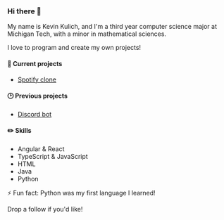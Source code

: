 ### Hi there 👋

My name is Kevin Kulich, and I'm a third year computer science major at Michigan Tech, with a minor in mathematical sciences.

I love to program and create my own projects!

#### :telescope: Current projects
 - [Spotify clone](https://github.com/kevink01/Spotify-Clone) 
 
#### :clock2: Previous projects
 - [Discord bot](https://github.com/kevink01/KevinDiscordBot)
 
#### :pencil2: Skills
 - Angular & React
 - TypeScript & JavaScript
 - HTML
 - Java
 - Python

⚡ Fun fact: Python was my first language I learned!

Drop a follow if you'd like!

<!--
**kevink01/kevink01** is a ✨ _special_ ✨ repository because its `README.md` (this file) appears on your GitHub profile.

Here are some ideas to get you started:

- 🔭 I’m currently working on ...
- 🌱 I’m currently learning ...
- 👯 I’m looking to collaborate on ...
- 🤔 I’m looking for help with ...
- 💬 Ask me about ...
- 📫 How to reach me: ...
- 😄 Pronouns: ...
- ⚡ Fun fact: ...
-->
